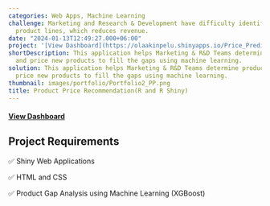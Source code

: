 ```yaml
---
categories: Web Apps, Machine Learning
challenge: Marketing and Research & Development have difficulty identifying gaps in
  product lines, which reduces revenue.
date: "2024-01-13T12:49:27.000+06:00"
project: '[View Dashboard](https://olaakinpelu.shinyapps.io/Price_Prediction_App/)'
shortDescription: This application helps Marketing & R&D Teams determine product gaps
  and price new products to fill the gaps using machine learning.
solution: This application helps Marketing & R&D Teams determine product gaps and
  price new products to fill the gaps using machine learning. 
thumbnail: images/portfolio/Portfolio2_PP.png
title: Product Price Recommendation(R and R Shiny)
---
```



#### [View Dashboard](https://olaakinpelu.shinyapps.io/Price_Prediction_App/)

## Project Requirements

✅ Shiny Web Applications

✅ HTML and CSS

✅ Product Gap Analysis using Machine Learning (XGBoost)

